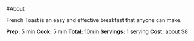 #About

French Toast is an easy and effective breakfast that anyone can make.



**Prep:** 5 min
**Cook:** 5 min
**Total:** 10min
**Servings:** 1 serving
**Cost:** about $8
